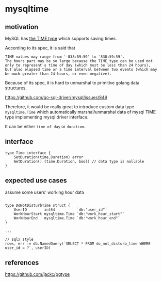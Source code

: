 # mysqltime

## motivation

MySQL has [the TIME type](https://dev.mysql.com/doc/refman/8.0/en/time.html) which supports saving times.

According to its spec, it is said that 

```
TIME values may range from '-838:59:59' to '838:59:59'.
The hours part may be so large because the TIME type can be used not only to represent a time of day (which must be less than 24 hours),
but also elapsed time or a time interval between two events (which may be much greater than 24 hours, or even negative).
```

Because of its spec, it is hard to unmarshal to primitive golang data structures.

https://github.com/go-sql-driver/mysql/issues/849

Therefore, it would be really great to introduce custom data type `mysqltime.Time` which automatically marshal/unmarshal data of mysql TIME type implementing mysql driver interface.

It can be either `time of day` or `duration`.

## interface

```
type Time interface {
    SetDuration(time.Duration) error
    GetDuration() (time.Duration, bool) // data type is nullable
}
```

## expected use cases

assume some users' working hour data

```

type DoNotDisturbTime struct {
    UserID        int64          `db:"user_id"`
    WorkHourStart mysqltime.Time `db:"work_hour_start"`
    WorkHourEnd   mysqltime.Time `db:"work_hour_end"`
}

...

// sqlx style
rows, err := db.NamedQuery(`SELECT * FROM do_not_disturb_time WHERE user_id = ?`, userID)

```

## references

https://github.com/jackc/pgtype

